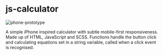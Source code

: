 # js-calculator

![phone-prototype](https://user-images.githubusercontent.com/86935457/177362234-9fa97572-6db6-4dc5-9be7-caa7a5ce8ad4.jpg)

A simple iPhone inspired calculator with subtle mobile-first responsiveness. Made up of HTML, JavaScript and SCSS. Functions handle the button click and calculating equations set in a string variable, called when a click event is recognised.
